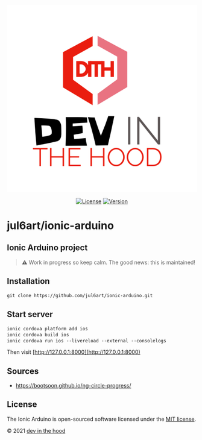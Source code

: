 <p align="center">
    <a href="https://devinthehood.com"><img src="https://github.com/jul6art/symfony-skeleton/blob/master/assets/img/devinthehood.png?raw=true" alt="logo dev in the hood"></a>
</p>

<p align="center">
    <a href="https://opensource.org/licenses/MIT" target="_blank"><img src="https://img.shields.io/badge/License-MIT-yellow.svg" alt="License"></a>
    <a href="https://github.com/jul6art/symfony-skeleton" target="_blank"><img src="https://img.shields.io/static/v1?label=stable&message=v1+coming+soon&color=orange" alt="Version"></a>
</p>

jul6art/ionic-arduino
=====================
Ionic Arduino project
---------------------

> :warning: Work in progress so keep calm. The good news: this is maintained!

Installation
------------

```shell
git clone https://github.com/jul6art/ionic-arduino.git
```


Start server
------------

```shell
ionic cordova platform add ios
ionic cordova build ios
ionic cordova run ios --livereload --external --consolelogs
```

Then visit [http://127.0.0.1:8000](http://127.0.0.1:8000)

Sources
-------

* https://bootsoon.github.io/ng-circle-progress/

License
-------

The Ionic Arduino is open-sourced software licensed under the [MIT license](https://opensource.org/licenses/MIT).

&copy; 2021 [dev in the hood](https://devinthehood.com)
